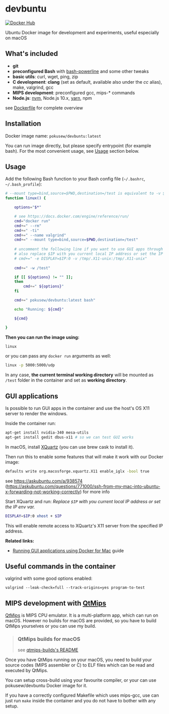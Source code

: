 # devbuntu

[![Docker Hub](https://img.shields.io/badge/docker%20hub-pokusew%2Fdevbuntu-blue.svg?logo=docker&logoColor=white)](https://hub.docker.com/r/pokusew/devbuntu)

Ubuntu Docker image for development and experiments, useful especially on macOS


## What's included

* **git**
* **preconfigured Bash** with [bash-powerline](https://github.com/riobard/bash-powerline) and some other tweaks
* **basic utils**: curl, wget, ping, zip
* **C development**: **clang** (set as default, available also under the _cc_ alias), make, valgrind, gcc
* **MIPS development**: preconfigured gcc, mips-* commands
* **Node.js**: [nvm](https://github.com/creationix/nvm), Node.js 10.x, [yarn](https://yarnpkg.com/), npm

see [Dockerfile](/Dockerfile) for complete overview


## Installation

Docker image name: `pokusew/devbuntu:latest`

You can run image directly, but please specify entrypoint (for example bash).
For the most convenient usage, see [Usage](#usage) section below.

## Usage


Add the following Bash function to your Bash config file (`~/.bashrc`, `~/.bash_profile`):  

```bash
# --mount type=bind,source=$PWD,destination=/test is equivalent to -v $PWD:/test
function linux() {

	options="$*"

	# see https://docs.docker.com/engine/reference/run/
	cmd="docker run"
	cmd+=" --rm"
	cmd+=" -ti"
	cmd+=" --name valgrind"
	cmd+=" --mount type=bind,source=$PWD,destination=/test"
	
	# uncomment the following line if you want to use GUI apps through macOS XQuartz X11
	# also replace $IP with you current local IP address or set the IP env var
	# cmd+=" -e DISPLAY=$IP:0 -v /tmp/.X11-unix:/tmp/.X11-unix"
	
	cmd+=" -w /test"

	if [[ ${options} != "" ]];
	then
		cmd+=" ${options}"
	fi

	cmd+=" pokusew/devbuntu:latest bash"

	echo "Running: ${cmd}"

	${cmd}

}
```

**Then you can run the image using:** 

```bash
linux
```

or you can pass any `docker run` arguments as well:

```bash
linux -p 5000:5000/udp
```

In any case, **the current terminal working directory** will be mounted as `/test` folder in the container and set as **working directory**.


## GUI applications

Is possible to run GUI apps in the container and use the host's OS X11 server to render the windows.

Inside the container run:

```bash
apt-get install nvidia-340 mesa-utils
apt-get install gedit dbus-x11 # so we can test GUI works
```

In macOS, install [XQuartz](https://www.xquartz.org/) (you can use brew cask to install it).

Then run this to enable some features that will make it work with our Docker image:
```bash
defaults write org.macosforge.xquartz.X11 enable_iglx -bool true
```

see https://askubuntu.com/a/938574 (https://askubuntu.com/questions/771000/ssh-from-my-mac-into-ubuntu-x-forwarding-not-working-correctly) for more info

Start XQuartz and run:
_Replace `$IP` with you current local IP address or set the IP env var._

```bash
DISPLAY=$IP:0 xhost + $IP
```

This will enable remote access to XQuartz's X11 server from the specified IP address.

**Related links:**
- [Running GUI applications using Docker for Mac](https://sourabhbajaj.com/blog/2017/02/07/gui-applications-docker-mac/) guide


## Useful commands in the container

valgrind with some good options enabled:
```
valgrind --leak-check=full --track-origins=yes program-to-test
```

## MIPS development with [QtMips](https://github.com/cvut/QtMips)

[QtMips](https://github.com/cvut/QtMips) is MIPS CPU emulator. It is a multi-platform app, which can run on macOS.
However no builds for macOS are provided, so you have to build QtMips yourselves or you can use my build.

> ### QtMips builds for macOS
> see [qtmips-builds's README](/qtmips-builds/README.md)

Once you have QtMips running on your macOS, you need to build your source codes (MIPS assembler or C) to ELF files which can be read and executed by QtMips.

You can setup cross-build using your favourite compiler, or your can use pokusew/devbuntu Docker image for it.

If you have a correctly configured Makefile which uses mips-gcc, use can just run `make` inside the container and you do not have to bother with any setup.



